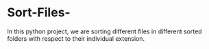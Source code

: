 # Sort-Files-
In this python project, we are sorting different files in different sorted folders with respect to their individual extension.
